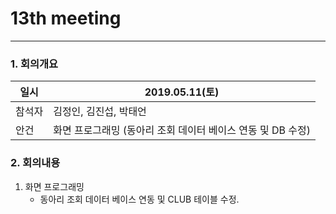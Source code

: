 # 13th meeting

----------
### 1. 회의개요

| 일시    |2019.05.11(토)                 |
| --------|-------------------------------|
| 참석자  |김정인, 김진섭, 박태언    |
| 안건    | 화면 프로그래밍 (동아리 조회 데이터 베이스 연동 및 DB 수정)   |


### 2. 회의내용

 1. 화면 프로그래밍
    * 동아리 조회 데이터 베이스 연동 및 CLUB 테이블 수정.
   
